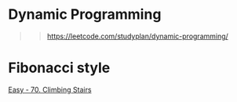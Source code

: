 # Dynamic Programming
>> https://leetcode.com/studyplan/dynamic-programming/


# Fibonacci style
[Easy - 70. Climbing Stairs](https://leetcode.com/problems/climbing-stairs/description/?envType=study-plan-v2&envId=dynamic-programming)